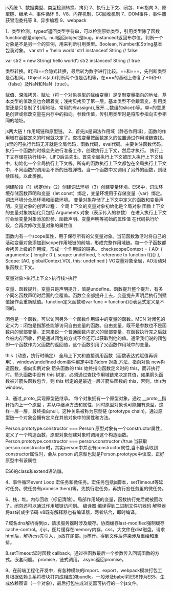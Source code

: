js系统
1、数据类型、类型检测转换、拷贝
2、执行上下文、闭包、this指向
3、原型链、继承
4、事件循环
6、V8、内存机制、GC回收机制
7、DOM事件，事件捕获冒泡委托等
8、异步编程
9、webpack

1、类型检测。typeof返回类型字符串，可以检测原始类型，引用类型除了函数function都是object。null返回object是bug。instanceof返回布尔值，判断一个对象是不是另一个的实例，用来判断引用类型。Boolean, Number和String基本包装对象。
var str1 = 'hello world'
str1 instanceof String // false

var str2 = new String('hello world')
str2 instanceof String // true

类型转换。if()和==会隐式转换，最后转为数字进行比较。==和===，先判断类型是否相同。Object.is(a,b)判断两个值是否相等，在===的基础上修复了+0和-0（false）及NaN和NaN（true）。

赋值、深浅拷贝。赋址（将一个对象类型的赋给变量）是复制变量指向的地址，基本类型的值改变也会跟着变；浅拷贝拷贝了第一层，基本类型不会跟着变，引用类型还是只复制了引用地址。常用的有assign(),展开...,数组的slice()等。单=的意思是创建或修改变量在内存中的指向。参数传值，传引用类型时是将形参指向实参相同的地址。

js两大链！作用域链和原型链。
2、首先js是词法作用域（静态作用域），函数的作用域在函数定义的时候就决定了。查找变量按函数定义的位置通过作用域链查找。
js里的可执行代码无非就是全局代码，函数代码，eval代码。主要关注函数代码。执行一个函数的时候会先进行准备工作，创建执行上下文，然后才执行。
执行上下文存储在执行栈中，LIFO后进先出。首先全局执行上下文被压入执行上下文栈中，初始化一个全局执行上下文栈。所有的函数执行上下文都包在全局执行上下文中，不同函数的调用会不断的压栈弹栈。当一个函数中又调用了另外的函数，则继续压栈，以此类推。

创建阶段（1）绑定this（2）创建词法环境（3）创建变量环境。ES6中，词法环境存储函数声明和变量（let const）绑定，变量环境用于存储变量（var）绑定。词法环境分全局环境和函数环境。
变量对象存储了上下文中定义的函数和变量声明。变量对象的创建过程：
全局上下文的变量对象初始化是全局对象
函数上下文的变量对象初始化只包括 Arguments 对象（表示传入的参数）
在进入执行上下文时会给变量对象添加形参、函数声明、变量声明等初始的属性值
在代码执行阶段，会再次修改变量对象的属性值

函数内有一个scope属性，用于保存所有的父变量对象。当前函数激活时将自己的活动变量对象添加到scope作用域链的前端，形成完整作用域链。每一个子函数都会拷贝上级的作用域，形成一个作用域的链条。
checkscopeContext = {
        AO: {
            arguments: {
                length: 0
            },
            scope: undefined,
            f: reference to function f(){}
        },
        Scope: [AO, globalContext.VO],
        this: undefined
    }
VO变量对象全局，AO活动对象函数上下文。

变量对象>执行上下文>执行栈>执行


变量、函数提升。变量只是声明提升，值是undefine。函数提升整个提升，有多个同名函数声明时后面的会覆盖。函数会全部提升上去，变量提升声明后执行到赋值操作会重新赋值。function定义函数和var func = function(){}表达式定义是不同的。

闭包是一个函数，可以访问另外一个函数作用域中的变量的函数。MDN 对闭包的定义为：闭包是指那些能够访问自由变量的函数。自由变量，既不是参数也不是函数内的局部变量。正常来说一个普通函数内定义的局部变量，在函数执行完之后就会被内存回收，但是通过闭包的方式不会还可以获取到他的值。通常我们说的闭包即一个函数作为父函数的返回值，这个函数引用了父函数作用域中的变量。

this（动态，执行时确定）
全局上下文和直接调用函数（函数表达式赋值再调用），window/undefined
dom事件绑定中指向dom
对象.方法，指向对象
new构造函数，指向实例对象
箭头函数的 this 始终指向函数定义时的 this，而非执行时。箭头函数中没有 this 绑定，必须通过查找作用域链来决定其值，如果箭头函数被非箭头函数包含，则 this 绑定的是最近一层非箭头函数的 this，否则，this为 window。

3、通过_proto_实现原型链继承。
每个对象拥有一个原型对象，通过 __proto__指针指向上一个原型 ，并从中继承方法和属性，同时原型对象也可能拥有原型，这样一层一层，最终指向null。这种关系被称为原型链 (prototype chain)，通过原型链一个对象会拥有定义在其他对象中的属性和方法。


Person.prototype.constructor === Person
原型对象有一个constructor属性，定义了一个构造函数，原型对象创建对象时调用这个构造函数。
Person.prototype.constructor === person.constructor  //true
当获取person.constructor时，其实person中并没有constructor属性,当不能读取到constructor属性时，会从 person 的原型也就是Person.prototype中读取，正好原型中有该属性



ES6的class和extend语法糖。

4、事件循环event Loop
宏任务和微任务。宏任务包括js脚本，setTimeout等延时任务。微任务有promise.then()等。先执行宏任务，再执行宏任务里的微任务。

6、栈，堆。内存回收（标记清除）。局部作用域的变量，函数执行完后就被回收了。闭包还可以通过作用域链访问到。
编译器 编译得到二进制文件机器码
解释器 将ast转成字节码
v8既有解释器也有编译器，两者结合，即时编译。

7.域名dns解析得到ip，请求服务器时涉及缓存。协商缓存last-modified强制缓存cache-control。小js，图片缓存在memory内存，css，大文件在dist磁盘。请求html后，解析css先引入，js放在尾部。js串行。得到文件后渲染涉及重绘和重排。

8.setTimeout延时函数
callback，通过往函数最后一个参数传入回调函数的方式。嵌套问题。
promise，链式调用。
async返回promise。

9、在前端工程化开发中，有各种模块的import、export，webpack模块打包工具根据依赖关系将模块打包成相应的bundle。一般涉及babel将ES6转为ES5，生成依赖图谱（一个对象），最后打包生成浏览器可执行的一个js文件。
